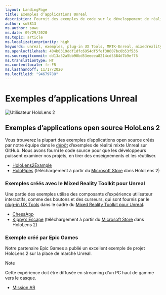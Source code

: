 ```yaml
---
layout: LandingPage
title: Exemples d’applications Unreal
description: Fournit des exemples de code sur le développement de réalité mixte.
author: sw5813
ms.author: suwu
ms.date: 09/29/2020
ms.topic: article
ms.localizationpriority: high
keywords: unreal, exemples, plug-in UX Tools, MRTK-Unreal, mixedrealitytoolkit, mixedrealitytoolkit-unreal, unreal engine, open source, casque de réalité mixte, casque windows mixed reality, casque de réalité virtuelle
ms.openlocfilehash: 404b0319ddf1dfc6954df5fef30607bc0b53f536
ms.sourcegitcommit: dd13a32a5bb90bd53eeeea8214cd5384d7b9ef76
ms.translationtype: HT
ms.contentlocale: fr-FR
ms.lasthandoff: 11/17/2020
ms.locfileid: "94679788"
---
```

# <a name="unreal-sample-apps"></a>Exemples d’applications Unreal

![Utilisateur HoloLens 2](images/unreal-developer.jpg)

## <a name="hololens-2-open-source-sample-apps"></a>Exemples d’applications open source HoloLens 2

Vous trouverez la plupart des exemples d’applications open source créés par notre équipe dans le [dépôt](https://github.com/microsoft/MixedReality-Unreal-Samples) d’exemples de réalité mixte Unreal sur GitHub. Nous avons fourni le code source pour que les développeurs puissent examiner nos projets, en tirer des enseignements et les réutiliser.

* [HoloLens2Example](https://github.com/microsoft/MixedReality-Unreal-Samples/tree/master/HoloLens2Example) 
* [HoloPipes](https://github.com/microsoft/MixedReality-Unreal-HoloPipes) (téléchargement à partir du [Microsoft Store](https://www.microsoft.com/en-us/p/holopipes/9mszb3nnrxn9) dans HoloLens 2)

### <a name="made-with-the-mixed-reality-toolkit-for-unreal"></a>Exemples créés avec le Mixed Reality Toolkit pour Unreal

Une partie des exemples utilise des composants d’expérience utilisateur interactifs, comme des boutons et des curseurs, qui sont fournis par le [plug-in UX Tools](https://aka.ms/uxt-unreal) dans le cadre du [Mixed Reality Toolkit pour Unreal](https://aka.ms/mrtk-unreal).

* [ChessApp](https://github.com/microsoft/MixedReality-Unreal-Samples/tree/master/ChessApp)
* [Kippy’s Escape](unreal-kippys-escape.md) (téléchargement à partir du [Microsoft Store](https://www.microsoft.com/en-us/p/kippys-escape/9nbd7gl86vkd) dans HoloLens 2)

### <a name="made-by-epic-games"></a>Exemple créé par Epic Games

Notre partenaire Epic Games a publié un excellent exemple de projet HoloLens 2 sur la place de marché Unreal. 

> [!NOTE] 
> Cette expérience doit être diffusée en streaming d’un PC haut de gamme vers le casque.

* [Mission AR](https://docs.unrealengine.com/en-US/Resources/Showcases/MissionAR/index.html)
